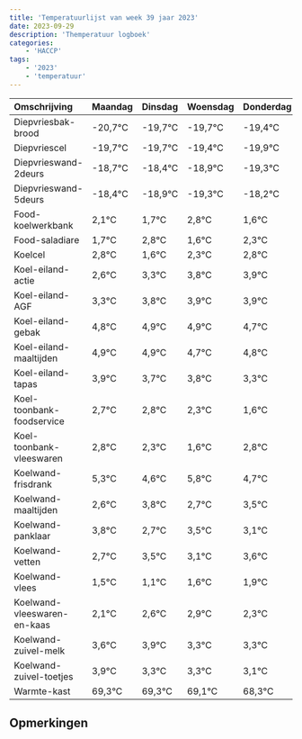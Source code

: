 ```yaml
---
title: 'Temperatuurlijst van week 39 jaar 2023'
date: 2023-09-29
description: 'Themperatuur logboek'
categories:
    - 'HACCP'
tags:
    - '2023'
    - 'temperatuur'
---
```

|Omschrijving|Maandag|Dinsdag|Woensdag|Donderdag|Vrijdag|Zaterdag|Zondag|
|:---|:---|:---|:---|:---|:---|:---|:---|
|Diepvriesbak-brood|-20,7°C|-19,7°C|-19,7°C|-19,4°C|-19,9°C| | |
|Diepvriescel|-19,7°C|-19,7°C|-19,4°C|-19,9°C|-20,3°C| | |
|Diepvrieswand-2deurs|-18,7°C|-18,4°C|-18,9°C|-19,3°C|-18,2°C| | |
|Diepvrieswand-5deurs|-18,4°C|-18,9°C|-19,3°C|-18,2°C|-19,4°C| | |
|Food-koelwerkbank|2,1°C|1,7°C|2,8°C|1,6°C|2,3°C| | |
|Food-saladiare|1,7°C|2,8°C|1,6°C|2,3°C|2,8°C| | |
|Koelcel|2,8°C|1,6°C|2,3°C|2,8°C|2,9°C| | |
|Koel-eiland-actie|2,6°C|3,3°C|3,8°C|3,9°C|3,9°C| | |
|Koel-eiland-AGF|3,3°C|3,8°C|3,9°C|3,9°C|3,7°C| | |
|Koel-eiland-gebak|4,8°C|4,9°C|4,9°C|4,7°C|4,8°C| | |
|Koel-eiland-maaltijden|4,9°C|4,9°C|4,7°C|4,8°C|4,3°C| | |
|Koel-eiland-tapas|3,9°C|3,7°C|3,8°C|3,3°C|2,6°C| | |
|Koel-toonbank-foodservice|2,7°C|2,8°C|2,3°C|1,6°C|2,8°C| | |
|Koel-toonbank-vleeswaren|2,8°C|2,3°C|1,6°C|2,8°C|1,7°C| | |
|Koelwand-frisdrank|5,3°C|4,6°C|5,8°C|4,7°C|5,5°C| | |
|Koelwand-maaltijden|2,6°C|3,8°C|2,7°C|3,5°C|3,1°C| | |
|Koelwand-panklaar|3,8°C|2,7°C|3,5°C|3,1°C|3,6°C| | |
|Koelwand-vetten|2,7°C|3,5°C|3,1°C|3,6°C|3,9°C| | |
|Koelwand-vlees|1,5°C|1,1°C|1,6°C|1,9°C|1,3°C| | |
|Koelwand-vleeswaren-en-kaas|2,1°C|2,6°C|2,9°C|2,3°C|2,3°C| | |
|Koelwand-zuivel-melk|3,6°C|3,9°C|3,3°C|3,3°C|3,1°C| | |
|Koelwand-zuivel-toetjes|3,9°C|3,3°C|3,3°C|3,1°C|2,3°C| | |
|Warmte-kast|69,3°C|69,3°C|69,1°C|68,3°C|69,9°C| | |

## Opmerkingen


